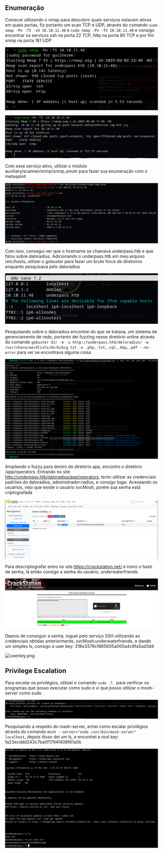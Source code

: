 ## Enumeração

Comecei utilizando o nmap para descobrir quais serviços estavam ativos em quais portas, fiz portanto um scan TCP e UDP, através do comando `sudo nmap -Pn -T5 -sU 10.10.11.48` e `sudo nmap -Pn -T5 10.10.11.48` e consigo encontrar os serviços ssh na porta 22 TCP, http na porta 80 TCP e por fim snmp na porta 161 UDP

![nmap_tcp](imagens/nmap_tcp.png)

![nmap_udp.png](imagens/nmap_udp.png)

Com esse serviço ativo, utilizei o módulo auxiliary/scanner/snmp/snmp_enum para fazer sua enumeração com o metasploit

![msfconsole.png](imagens/msfconsole.png)

Com isso, consegui ver que o hostname se chamava underpass.htb e que falou sobre daloradius. Adicionando o underpass.htb em meu arquivo /etc/hosts, utilizei o gobuster para fazer um brute force de diretórios enquanto pesquisava pelo daloradius

![dns.png](imagens/dns.png)

Pesquisando sobre o daloradius encontrei do que se tratava, um sistema de gerenciamento de rede, portanto dei fuzzing nesse diretório online através do comando `gobuster dir -e -u http://underpass.htb/deloradius/ -w /usr/share/wordlists/dirb/big.txt -x .php,.txt,.sql,.bkp,.pdf --no-error` para ver se encontrava alguma coisa

![gobuster.png](imagens/gobuster.png)

Ampliando o fuzzy para dentro do diretório app, encontro o diretório /app/operators. Entrando no site http://underpass.htb/daloradius/app/operators, tento utilizar as credenciais padrões do daloradius, administrador:radius, e consigo logar. Acessando os usuários, vejo que existe o usuário svcMosh, porém sua senha está criptografada

![hash.png](imagens/hash.png)

Para descriptografar entro no site https://crackstation.net/ e insiro o hash de senha, lá então consigo a senha do usuário, underwaterfriends

![crack.png](imagens/crack.png)

Depois de conseguir a senha, loguei pelo serviço SSH utilizando as credenciais obtidas anteriormente, svcMosh:underwaterfriends, e dando um simples ls, consigo a user key: 318e3379c1865605a000a4c6fa5ad3d4

![userkey.png](/imagens/userkey.png)

## Privilege Escalation

Para escalar os privilégios, utilizei o comando `sudo -l ` para verificar os programas que posso executar como sudo e vi que posso utilizar o mosh-server como sudo

![sudo.png](imagens/sudo.png)

Pesquisando a respeito do mash-server, achei como escalar privilégios através do comando `mosh --server="sudo /usr/bin/mosh-server" localhost`, depois disso dei um ls, e encontrei a root key: fa23ecddd243c7ba0f1794f408f61a0b

![rootkey.png](imagens/rootkey.png)